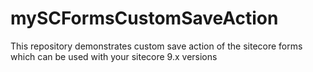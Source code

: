 # mySCFormsCustomSaveAction
This repository demonstrates custom save action of the sitecore forms which can be used with your sitecore 9.x versions
